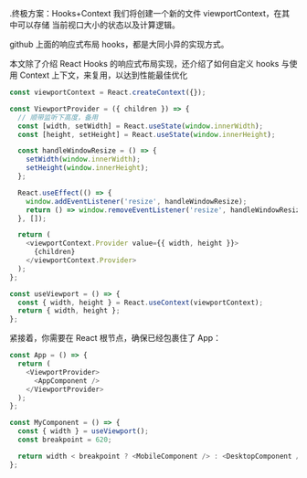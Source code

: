 .终极方案：Hooks+Context 我们将创建一个新的文件 viewportContext，在其中可以存储
当前视口大小的状态以及计算逻辑。

github 上面的响应式布局 hooks，都是大同小异的实现方式。

本文除了介绍 React Hooks 的响应式布局实现，还介绍了如何自定义 hooks 与使用
Context 上下文，来复用，以达到性能最佳优化

```javascript
const viewportContext = React.createContext({});

const ViewportProvider = ({ children }) => {
  // 顺带监听下高度，备用
  const [width, setWidth] = React.useState(window.innerWidth);
  const [height, setHeight] = React.useState(window.innerHeight);

  const handleWindowResize = () => {
    setWidth(window.innerWidth);
    setHeight(window.innerHeight);
  };

  React.useEffect(() => {
    window.addEventListener('resize', handleWindowResize);
    return () => window.removeEventListener('resize', handleWindowResize);
  }, []);

  return (
    <viewportContext.Provider value={{ width, height }}>
      {children}
    </viewportContext.Provider>
  );
};

const useViewport = () => {
  const { width, height } = React.useContext(viewportContext);
  return { width, height };
};
```

紧接着，你需要在 React 根节点，确保已经包裹住了 App：

```js
const App = () => {
  return (
    <ViewportProvider>
      <AppComponent />
    </ViewportProvider>
  );
};
```

```javascript
const MyComponent = () => {
  const { width } = useViewport();
  const breakpoint = 620;

  return width < breakpoint ? <MobileComponent /> : <DesktopComponent />;
};
```
